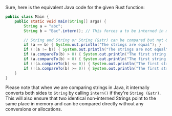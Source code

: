 Sure, here is the equivalent Java code for the given Rust function:

```java
public class Main {
    public static void main(String[] args) {
        String a = "abc";
        String b = "Bac".intern(); // This forces a to be interned in memory, which is equivalent to "Bac"

        // String and String or String (&str) can be compared but not &str and String
        if (a == b) { System.out.println("The strings are equal"); }
        if (!(a != b)) { System.out.println("The strings are not equal"); }
        if (a.compareTo(b) > 0) { System.out.println("The first string is lexically after the second"); }
        if (a.compareTo(b) < 0) { System.out.println("The first string is lexically before the second"); }
        if (!(a.compareTo(b) <= 0)) { System.out.println("The first string is not lexically before the second"); }
        if (!(a.compareTo(b) >= 0)) { System.out.println("The first string is not lexically after the second"); }
    }
}
```
Please note that when we are comparing strings in Java, it internally converts both sides to `String` by calling `intern()` if they're `String (&str)`. This will also ensure that two identical non-interned Strings point to the same place in memory and can be compared directly without any conversions or allocations.
